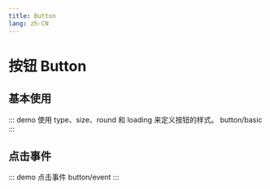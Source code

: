 ```yaml
---
title: Button
lang: zh-CN
---
```


# 按钮 Button

## 基本使用

::: demo 使用 type、size、round 和 loading 来定义按钮的样式。
button/basic
:::

## 点击事件

::: demo 点击事件
button/event
:::

